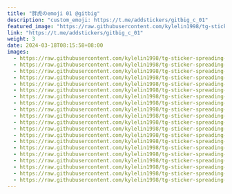 ```yaml
---
title: "胖虎のemoji 01 @gitbig"
description: "custom_emoji: https://t.me/addstickers/gitbig_c_01"
featured_image: "https://raw.githubusercontent.com/kylelin1998/tg-sticker-spreading-worldwide-images/main/img/8635eb52-8c68-40b3-ac6e-e3ea6bac20e8.jpg"
link: "https://t.me/addstickers/gitbig_c_01"
weight: 3
date: 2024-03-18T08:15:58+08:00
images:
  - https://raw.githubusercontent.com/kylelin1998/tg-sticker-spreading-worldwide-images/main/img/8635eb52-8c68-40b3-ac6e-e3ea6bac20e8.jpg
  - https://raw.githubusercontent.com/kylelin1998/tg-sticker-spreading-worldwide-images/main/img/32a63c18-9787-462b-a80f-9cf0ace257bc.jpg
  - https://raw.githubusercontent.com/kylelin1998/tg-sticker-spreading-worldwide-images/main/img/dd1b3cc8-1560-43ec-83a7-ffa823c29fd9.jpg
  - https://raw.githubusercontent.com/kylelin1998/tg-sticker-spreading-worldwide-images/main/img/35c02efe-c98e-4818-af23-89d89fee1b39.jpg
  - https://raw.githubusercontent.com/kylelin1998/tg-sticker-spreading-worldwide-images/main/img/8d15e79e-da9b-4b67-8382-2b1fc7970a76.jpg
  - https://raw.githubusercontent.com/kylelin1998/tg-sticker-spreading-worldwide-images/main/img/01d341ac-b08a-4161-b250-1cacf089e74c.jpg
  - https://raw.githubusercontent.com/kylelin1998/tg-sticker-spreading-worldwide-images/main/img/c7f5d487-658e-4ef5-969a-131647b64f72.jpg
  - https://raw.githubusercontent.com/kylelin1998/tg-sticker-spreading-worldwide-images/main/img/37412131-7200-42ec-a837-a273689eb68f.jpg
  - https://raw.githubusercontent.com/kylelin1998/tg-sticker-spreading-worldwide-images/main/img/aec32c00-68d0-4c25-b272-2c14074634ab.jpg
  - https://raw.githubusercontent.com/kylelin1998/tg-sticker-spreading-worldwide-images/main/img/81c86847-7342-4948-80da-c64d1201a550.jpg
  - https://raw.githubusercontent.com/kylelin1998/tg-sticker-spreading-worldwide-images/main/img/6e0e7eae-b20f-4d0f-9cb9-483320c654f3.jpg
  - https://raw.githubusercontent.com/kylelin1998/tg-sticker-spreading-worldwide-images/main/img/73c58bbb-0d03-4680-ac42-8697b0866a06.jpg
  - https://raw.githubusercontent.com/kylelin1998/tg-sticker-spreading-worldwide-images/main/img/0406f6bf-de6e-481f-aa27-b24ccf7fde74.jpg
  - https://raw.githubusercontent.com/kylelin1998/tg-sticker-spreading-worldwide-images/main/img/1c858185-78be-4a92-9e5f-0bea98e11220.jpg
  - https://raw.githubusercontent.com/kylelin1998/tg-sticker-spreading-worldwide-images/main/img/0bc58d6c-87a0-4828-995e-63d99fbedc0d.jpg
  - https://raw.githubusercontent.com/kylelin1998/tg-sticker-spreading-worldwide-images/main/img/838f11b4-830d-4278-b245-4448b88b6933.jpg
  - https://raw.githubusercontent.com/kylelin1998/tg-sticker-spreading-worldwide-images/main/img/44c0a17a-a7c8-4896-96e8-e94429cae930.jpg
  - https://raw.githubusercontent.com/kylelin1998/tg-sticker-spreading-worldwide-images/main/img/e008b278-68cd-47d0-830f-dc7c7f88ae44.jpg
  - https://raw.githubusercontent.com/kylelin1998/tg-sticker-spreading-worldwide-images/main/img/e37f430c-33e0-4459-bbfb-fe6cf3183c1f.jpg
  - https://raw.githubusercontent.com/kylelin1998/tg-sticker-spreading-worldwide-images/main/img/14ac068c-194f-4e74-8cd4-c58a83e8f4bf.jpg
---
```

